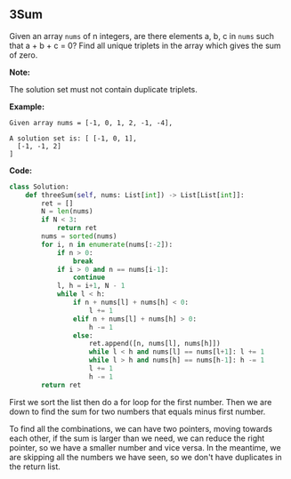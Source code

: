## 3Sum
Given an array `nums` of n integers, are there elements a, b, c in `nums` such that a + b + c = 0? Find all unique triplets in the array which gives the sum of zero.

**Note:**

The solution set must not contain duplicate triplets.

**Example:**

```
Given array nums = [-1, 0, 1, 2, -1, -4],

A solution set is: [ [-1, 0, 1],
  [-1, -1, 2]
]
```
**Code:**

```python
class Solution:
    def threeSum(self, nums: List[int]) -> List[List[int]]:
        ret = []
        N = len(nums)
        if N < 3:
            return ret
        nums = sorted(nums)
        for i, n in enumerate(nums[:-2]):
            if n > 0:
                break
            if i > 0 and n == nums[i-1]:
                continue
            l, h = i+1, N - 1
            while l < h:
                if n + nums[l] + nums[h] < 0:
                    l += 1
                elif n + nums[l] + nums[h] > 0:
                    h -= 1
                else:
                    ret.append([n, nums[l], nums[h]])
                    while l < h and nums[l] == nums[l+1]: l += 1
                    while l > h and nums[h] == nums[h-1]: h -= 1
                    l += 1
                    h -= 1
        return ret
```
First we sort the list then do a for loop for the first number. Then we are down to find the sum for two numbers that equals minus first number. 

To find all the combinations, we can have two pointers, moving towards each other, if the sum is larger than we need, we can reduce the right pointer, so we have a smaller number and vice versa. In the meantime, we are skipping all the numbers we have seen, so we don't have duplicates in the return list.

